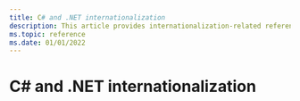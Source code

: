 ```yaml
---
title: C# and .NET internationalization
description: This article provides internationalization-related references specifically for C# and .NET.
ms.topic: reference
ms.date: 01/01/2022
---
```

# C# and .NET internationalization
